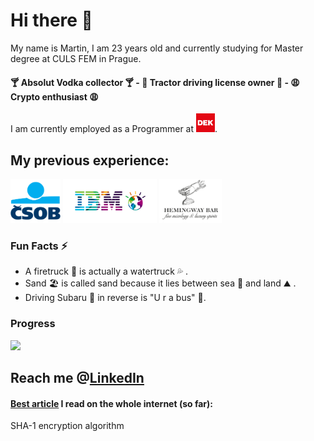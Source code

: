 # Hi there 👋

My name is Martin, I am 23 years old and currently studying for Master degree at CULS FEM in Prague.

#### :cocktail: Absolut Vodka collector :cocktail: - :tractor: Tractor driving license owner :tractor: - :weary: Crypto enthusiast :weary:

I am currently employed as a Programmer at <a href="https://dek.cz"><img src="https://github.com/MarvelousMartin/marvelousmartin/blob/main/assets/unnamed.jpg?raw=true" width="30" height="30"></a>.

## My previous experience: <br>
<a><img src="https://github.com/MarvelousMartin/marvelousmartin/blob/main/assets/csob-logo.png?raw=true" width="80" height="70">
<img src="https://github.com/MarvelousMartin/marvelousmartin/blob/main/assets/ibmlogo.png?raw=true" width="150" height="70">
<img src="https://github.com/MarvelousMartin/marvelousmartin/blob/main/assets/hemingway-bar-praha.png?raw=true" width="100" height="70">
</a>
<br>

### Fun Facts ⚡
-  A firetruck :fire_engine: is actually a watertruck :sweat_drops: .
-  Sand 🏖️ is called sand because it lies between sea 🌊 and land ⛰️ .
-  Driving Subaru :car: in reverse is "U r a bus" :bus:.


### Progress
<img src="https://www.codewars.com/users/HackerMannn/badges/micro">

## Reach me @[LinkedIn](https://www.linkedin.com/in/martin-dub/)


#### <a href="https://www.metamorphosite.com/one-way-hash-encryption-sha1-data-software">Best article</a> I read on the whole internet (so far):
SHA-1 encryption algorithm

